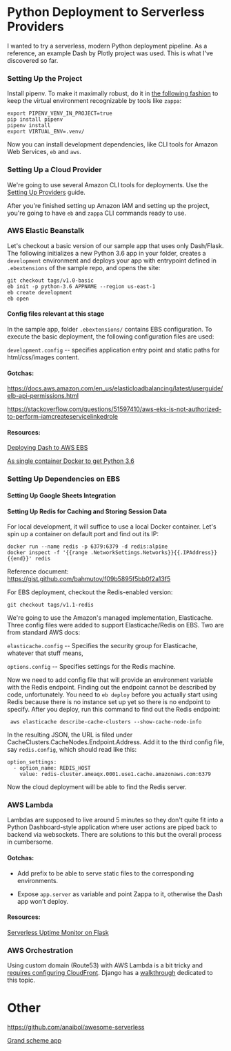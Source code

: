 # Python Deployment to Serverless Providers

I wanted to try a serverless, modern Python deployment pipeline. As a reference, an example Dash by Plotly project was used.
This is what I've discovered so far.

### Setting Up the Project

Install pipenv. To make it maximally robust, do it in [the following fashion](https://github.com/Miserlou/Zappa/issues/1443) to keep the virtual environment recognizable by tools like `zappa`:
```
export PIPENV_VENV_IN_PROJECT=true
pip install pipenv
pipenv install
export VIRTUAL_ENV=.venv/
```

Now you can install development dependencies, like CLI tools for Amazon Web Services, `eb` and `aws`.

### Setting Up a Cloud Provider

We're going to use several Amazon CLI tools for deployments. Use the [Setting Up Providers](../providers.md) guide.

After you're finished setting up Amazon IAM and setting up the project, you're going to have `eb` and `zappa` CLI commands ready to use.

### AWS Elastic Beanstalk

Let's checkout a basic version of our sample app that uses only Dash/Flask. The following initializes a new Python 3.6 app in your folder, creates a `development` environment and deploys your app with entrypoint defined in `.ebextensions` of the sample repo, and opens the site:

```
git checkout tags/v1.0-basic
eb init -p python-3.6 APPNAME --region us-east-1
eb create development
eb open
```

#### Config files relevant at this stage

In the sample app, folder `.ebextensions/` contains EBS configuration. To execute the basic deployment, the following configuration files are used:

`development.config` -- specifies application entry point and static paths for html/css/images content.

#### Gotchas:

https://docs.aws.amazon.com/en_us/elasticloadbalancing/latest/userguide/elb-api-permissions.html

https://stackoverflow.com/questions/51597410/aws-eks-is-not-authorized-to-perform-iamcreateservicelinkedrole

#### Resources:

[Deploying Dash to AWS EBS](https://www.phillipsj.net/posts/deploying-dash-to-elastic-beanstalk)

[As single container Docker to get Python 3.6](https://docs.aws.amazon.com/en_us/elasticbeanstalk/latest/dg/single-container-docker.html)

### Setting Up Dependencies on EBS

#### Setting Up Google Sheets Integration

#### Setting Up Redis for Caching and Storing Session Data

For local development, it will suffice to use a local Docker container. Let's spin up a container on default port and find out its IP:

```
docker run --name redis -p 6379:6379 -d redis:alpine
docker inspect -f '{{range .NetworkSettings.Networks}}{{.IPAddress}}{{end}}' redis
```

Reference document: https://gist.github.com/bahmutov/f09b5895f5bb0f2a13f5

For EBS deployment, checkout the Redis-enabled version:

```
git checkout tags/v1.1-redis
```

We're going to use the Amazon's managed implementation, Elasticache. Three config files were added to support Elasticache/Redis on EBS. Two are from standard AWS docs:

`elasticache.config` -- Specifies the security group for Elasticache, whatever that stuff means,

`options.config` -- Specifies settings for the Redis machine.

Now we need to add config file that will provide an environment variable with the Redis endpoint. Finding out the endpoint cannot be described by code, unfortunately. You need to `eb deploy` before you actually start using Redis because there is no instance set up yet so there is no endpoint to specify. After you deploy, run this command to find out the Redis endpoint:

```
 aws elasticache describe-cache-clusters --show-cache-node-info
```

In the resulting JSON, the URL is filed under CacheClusters.CacheNodes.Endpoint.Address. Add it to the third config file, say `redis.config`, which should read like this:

```
option_settings:
  - option_name: REDIS_HOST
    value: redis-cluster.ameaqx.0001.use1.cache.amazonaws.com:6379
```

Now the cloud deployment will be able to find the Redis server.

### AWS Lambda

Lambdas are supposed to live around 5 minutes so they don't quite fit into a Python Dashboard-style application
where user actions are piped back to backend via websockets. There are solutions to this but the overall process in cumbersome.

#### Gotchas:

- Add prefix to be able to serve static files to the corresponding environments.

- Expose `app.server` as variable and point Zappa to it, otherwise the Dash app won't deploy.

#### Resources:

[Serverless Uptime Monitor on Flask](https://hackernoon.com/creating-a-serverless-uptime-monitor-getting-alerted-by-sms-lambda-zappa-python-flask-15c5fb31027)

### AWS Orchestration

Using custom domain (Route53) with AWS Lambda is a bit tricky and [requires configuring CloudFront](https://medium.com/99xtechnology/full-stack-serverless-web-apps-with-aws-189d87da024a). Django has a [walkthrough](https://edgarroman.github.io/zappa-django-guide/walk_static/) dedicated to this topic.

# Other

https://github.com/anaibol/awesome-serverless

[Grand scheme app](http://jmdaignan.com/2018/02/26/metricsdash/)

